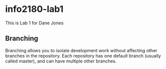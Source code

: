 # info2180-lab1

This is Lab 1 for Dane Jones 

## Branching
Branching allows you to isolate development work without affecting other branches in the repository. Each repository has one default branch (usually called master), and can have multiple other branches.